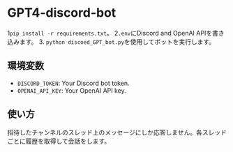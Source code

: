 # GPT4-discord-bot
1`pip install -r requirements.txt`。
2`.env`にDiscord and OpenAI APIを書き込みます。
3. `python discoed_GPT_bot.py`を使用してボットを実行します。

## 環境変数
- `DISCORD_TOKEN`: Your Discord bot token.
- `OPENAI_API_KEY`: Your OpenAI API key.
## 使い方
招待したチャンネルのスレッド上のメッセージにしか応答しません。各スレッドごとに履歴を取得して会話をします。
